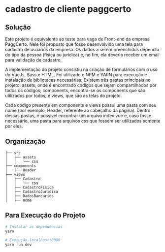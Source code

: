 # cadastro de cliente paggcerto
## Solução
Este projeto é equivalente ao teste para vaga de Front-end da empresa PaggCerto. Nele foi proposto que fosse desenvolvido uma tela para cadastro de usuários da empresa. Os dados a serem preenchidos dependia do tipo da pessoa (física ou jurídica) e, no fim, ela deveria receber um email para validação de cadastro.

A implementação do projeto consistiu na criação de formulários com o uso do VueJs, Sass e HTML. Foi utilizado o NPM e YARN para execução e instalação de bibliotecas necessárias. Existem três pastas principais no projeto: assets, onde é encontrado códigos que sejam compartilhados por todos os códigos; components, encontra-se os components que são utilizados por todos; e views, que são as telas do projeto.

Cada código presente em components e views possui uma pasta com seu nome (por exemplo, Header, referente ao cabeçalho da página). Dentro dessas pastas, é possível encontrar um arquivo index.vue e, caso fosse necessário, uma pasta para arquivos css que fossem ser utilizados somente por eles.


## Organização
```
├── src
│   ├── assets
│   │   └── css
├── components
│   ├── Header
├── views
│   ├── Cadastro
│   │   └── css
│   ├── CadastroFisica
│   ├── CadastroJuridica
│   ├── DadosBancarios
│   ├── Home

```

## Para Execução do Projeto

``` bash
# Instalar as dependências
yarn

# Execução localhost:8080
yarn run dev

```
